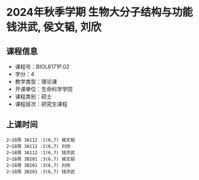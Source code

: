 # 2024年秋季学期 生物大分子结构与功能 钱洪武, 侯文韬, 刘欣






## 课程信息

- 课程号：BIOL6171P.02
- 学分：4
- 教学类型：理论课
- 开课单位：生命科学学院
- 课程类别：硕士
- 课程层次：研究生课程

## 上课时间

```
2~18周 3A112 :1(6,7) 侯文韬
2~18周 3A112 :1(6,7) 刘欣
2~18周 3A112 :1(6,7) 钱洪武
2~18周 3B201 :3(6,7) 侯文韬
2~18周 3B201 :3(6,7) 刘欣
2~18周 3B201 :3(6,7) 钱洪武
```

